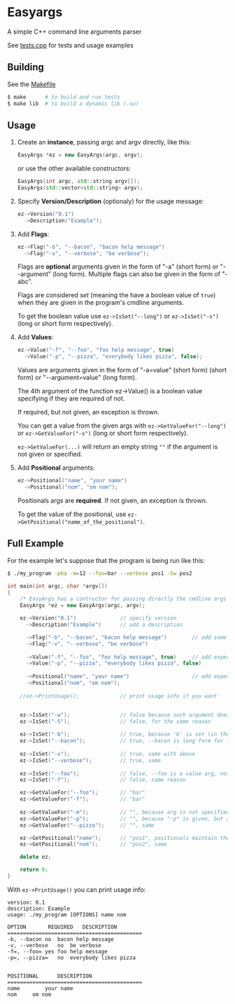 # Easyargs

A simple C++ command line arguments parser

See [tests.cpp](./main.cpp) for tests and usage examples

## Building

See the [Makefile](./Makefile)

```bash
$ make      # to build and run tests
$ make lib  # to build a dynamic lib (.so)
```

## Usage

1. Create an **instance**, passing argc and argv directly, like this: 

	```c++
	EasyArgs *ez = new EasyArgs(argc, argv);
	```

	or use the other available constructors:

	```c++
	EasyArgs(int argc, std::string argv[]);
	EasyArgs(std::vector<std::string> argv);
	```

2. Specify **Version/Description** (optionaly) for the usage message:

	```c++
	ez->Version("0.1")
	  ->Description("Example");
	```

3. Add **Flags**:

	```c++
	ez->Flag("-b", "--bacon", "bacon help message")
	  ->Flag("-v", "--verbose", "be verbose");
	```

	Flags are **optional** arguments given in the form of "-a" (short form) or "--argument" (long form). Multiple flags can also be given in the form of "-abc".

	Flags are considered _set_ (meaning the have a boolean value of `true`) when they are given in the program's cmdline arguments.
	
	To get the boolean value use `ez->IsSet("--long")` or `ez->IsSet("-s")` (long or short form respectively).

4. Add **Values**:

	```c++
	ez->Value("-f", "--foo", "foo help message", true)
	  ->Value("-p", "--pizza", "everybody likes pizza", false);
	```

	Values are arguments given in the form of "-a=value" (short form) (short form) or "--argument=value" (long form).

	The 4th argument of the function ez->Value() is a boolean value specifying if they are required of not. 

	If required, but not given, an exception is thrown.

	You can get a value from the given args with `ez->GetValueFor("--long")` or `ez->GetValueFor("-s")` (long or short form respectively).

	`ez->GetValueFor(...)` will return an empty string `""` if the argument is not given or specified.

5. Add **Positional** arguments:

	```c++
	ez->Positional("name", "your name")
	  ->Positional("nom", "om nom");
	```

	Positionals args are **required**. If not given, an exception is thrown.

	To get the value of the positional, use `ez->GetPositional("name_of_the_positional")`.

## Full Example

For the example let's suppose that the program is being run like this:

```bash
$ ./my_program -pba -m=12 --foo=bar --verbose pos1 -Sw pos2
```

```C++
int main(int argc, char *argv[])
{
	/* EasyArgs has a contructor for passing directly the cmdline args like this: */
	EasyArgs *ez = new EasyArgs(argc, argv);

	ez->Version("0.1")              // specify version
	  ->Description("Example")      // add a description

	  ->Flag("-b", "--bacon", "bacon help message")        // add some flags
	  ->Flag("-v", "--verbose", "be verbose")
	  
	  ->Value("-f", "--foo", "foo help message", true)     // add expected values (true = required)
	  ->Value("-p", "--pizza", "everybody likes pizza", false)
	  
	  ->Positional("name", "your name")                    // add expected positional
	  ->Positional("nom", "om nom");
	
	//ez->PrintUsage();             // print usage info if you want


	ez->IsSet("-w");                // false because such argument doesn't exist
	ez->IsSet("-S");                // false, for the same reason
	
	ez->IsSet("-b");                // true, because 'b' is set (in the group of "-pba")
	ez->IsSet("--bacon");           // true, --bacon is long form for -b
	
	ez->IsSet("-v");                // true, same with above
	ez->IsSet("--verbose");         // true, same
	
	ez->IsSet("--foo");             // false, --foo is a value arg, not a flag
	ez->IsSet("-f");                // false, same reason

	ez->GetValueFor("--foo");       // "bar"
	ez->GetValueFor("-f");          // "bar"
	
	ez->GetValueFor("-m");          // "", because arg is not specified (even if given in cmdline)
	ez->GetValueFor("-p");          // "", because "-p" is given, but as flag
	ez->GetValueFor("--pizza");     // "", same

	ez->GetPositional("name");      // "pos1", positionals maintain their order, so "pos1"
	ez->GetPositional("nom");       // "pos2", same

	delete ez;

	return 0;
}
```

With `ez->PrintUsage()` you can print usage info:

```
version: 0.1
description: Example
usage: ./my_program [OPTIONS] name nom 

OPTION       REQUIRED   DESCRIPTION
===========================================
-b, --bacon	no	bacon help message
-v, --verbose	no	be verbose
-f=, --foo=	yes	foo help message
-p=, --pizza=	no	everybody likes pizza


POSITIONAL      DESCRIPTION
===========================================
name		your name
nom		om nom
```